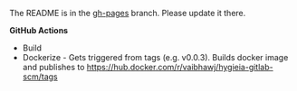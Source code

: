 The README is in the [gh-pages](https://github.com/capitalone/Hygieia/blob/gh-pages/pages/hygieia/collectors/scm/gitlab.md) branch. Please update it there.


**GitHub Actions**
- Build
- Dockerize - Gets triggered from tags (e.g. v0.0.3). Builds docker image and publishes to https://hub.docker.com/r/vaibhawj/hygieia-gitlab-scm/tags
